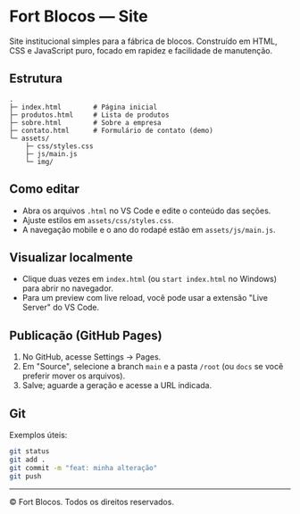 # Fort Blocos — Site

Site institucional simples para a fábrica de blocos. Construído em HTML, CSS e JavaScript puro, focado em rapidez e facilidade de manutenção.

## Estrutura

```
.
├─ index.html        # Página inicial
├─ produtos.html     # Lista de produtos
├─ sobre.html        # Sobre a empresa
├─ contato.html      # Formulário de contato (demo)
└─ assets/
	├─ css/styles.css
	├─ js/main.js
	└─ img/
```

## Como editar

- Abra os arquivos `.html` no VS Code e edite o conteúdo das seções.
- Ajuste estilos em `assets/css/styles.css`.
- A navegação mobile e o ano do rodapé estão em `assets/js/main.js`.

## Visualizar localmente

- Clique duas vezes em `index.html` (ou `start index.html` no Windows) para abrir no navegador.
- Para um preview com live reload, você pode usar a extensão "Live Server" do VS Code.

## Publicação (GitHub Pages)

1. No GitHub, acesse Settings → Pages.
2. Em "Source", selecione a branch `main` e a pasta `/root` (ou `docs` se você preferir mover os arquivos).
3. Salve; aguarde a geração e acesse a URL indicada.

## Git

Exemplos úteis:

```bash
git status
git add .
git commit -m "feat: minha alteração"
git push
```

---

© Fort Blocos. Todos os direitos reservados.